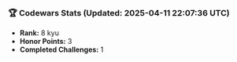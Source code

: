 ### 🏆 Codewars Stats (Updated: 2025-04-11 22:07:36 UTC)

- **Rank:** 8 kyu
- **Honor Points:** 3
- **Completed Challenges:** 1
